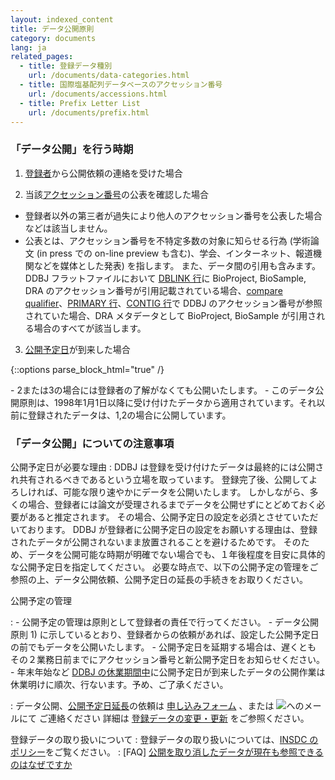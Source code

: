 ```yaml
---
layout: indexed_content
title: データ公開原則
category: documents
lang: ja
related_pages:
  - title: 登録データ種別
    url: /documents/data-categories.html
  - title: 国際塩基配列データベースのアクセッション番号
    url: /documents/accessions.html
  - title: Prefix Letter List
    url: /documents/prefix.html
---
```


### 「データ公開」を行う時期

1. [登録者](/ddbj/submission.html#submitter)から公開依頼の連絡を受けた場合

2. 当該[アクセッション番号](/documents/accessions.html)の公表を確認した場合
- 登録者以外の第三者が過失により他人のアクセッション番号を公表した場合などは該当しません。
- 公表とは、アクセッション番号を不特定多数の対象に知らせる行為
    (学術論文 (in press での on-line preview
    も含む)、学会、インターネット、報道機関などを媒体とした発表)
    を指します。
    また、データ間の引用も含みます。DDBJ フラットファイルにおいて
    [DBLINK 行](/ddbj/con.html#Dblink)に BioProject, BioSample, DRA
    のアクセッション番号が引用記載されている場合、[compare
    qualifier](/ddbj/qualifiers.html#compare)、[PRIMARY
    行](/ddbj/tsa.html#Primary)、[CONTIG 行](/ddbj/con.html#Contig)で
    DDBJ のアクセッション番号が参照されていた場合、DRA メタデータとして
    BioProject, BioSample が引用される場合のすべてが該当します。
3. [公開予定日](/ddbj/submission.html#holddate)が到来した場合

{::options parse_block_html="true" /}
<div class="attention">
  - 2または3の場合には登録者の了解がなくても公開いたします。
  - このデータ公開原則は、1998年1月1日以降に受け付けたデータから適用されています。それ以前に登録されたデータは、1,2の場合に公開しています。
</div>

### 「データ公開」についての注意事項

公開予定日が必要な理由
:   DDBJ
    は登録を受け付けたデータは最終的には公開され共有されるべきであるという立場を取っています。
    登録完了後、公開してよろしければ、可能な限り速やかにデータを公開いたします。
    しかしながら、多くの場合、登録者には論文が受理されるまでデータを公開せずにとどめておく必要があると推定されます。
    その場合、公開予定日の設定を必須とさせていただいております。
    DDBJ
    が登録者に公開予定日の設定をお願いする理由は、登録されたデータが公開されないまま放置されることを避けるためです。
    そのため、データを公開可能な時期が明確でない場合でも、１年後程度を目安に具体的な公開予定日を指定してください。
    必要な時点で、以下の公開予定の管理をご参照の上、データ公開依頼、公開予定日の延長の手続きをお取りください。

公開予定の管理

:   -   公開予定の管理は原則として登録者の責任で行ってください。
    -   データ公開原則 1)
        に示しているとおり、登録者からの依頼があれば、設定した公開予定日の前でもデータを公開いたします。
    -   公開予定日を延期する場合は、遅くとも
        その２業務日前までにアクセッション番号と新公開予定日をお知らせください。
    -   年末年始など [DDBJ
        の休業期間中](/ddbj/submission.html#holiday)に公開予定日が到来したデータの公開作業は休業明けに順次、行ないます。予め、ご了承ください。

:   データ公開、[公開予定日延長](/ddbj/update.html#q5)の依頼は
    [申し込みフォーム](/ddbj/update-form.html) 、または
    ![](/images/news/ad_updt.gif)へのメールにて ご連絡ください
    詳細は [登録データの変更・更新](/ddbj/update.html) をご参照ください。

登録データの取り扱いについて
:   登録データの取り扱いについては、[INSDC
    のポリシー](/insdc.html#policy)をご覧ください。
:   \[FAQ\]
    [公開を取り消したデータが現在も参照できるのはなぜですか](/faq/ja/why-retracted-data-available.html)
